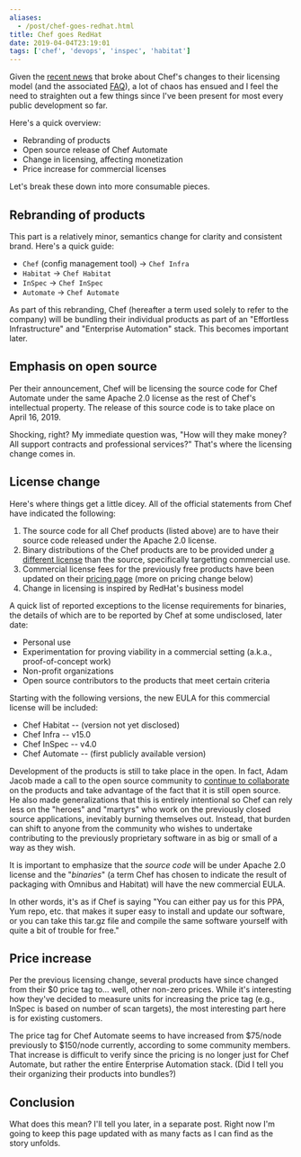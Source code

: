 ```yaml
---
aliases:
  - /post/chef-goes-redhat.html
title: Chef goes RedHat
date: 2019-04-04T23:19:01
tags: ['chef', 'devops', 'inspec', 'habitat']
---
```


Given the [recent news][news-story] that broke about Chef's changes to their licensing model (and the associated [FAQ][license-faq]), a lot of chaos has ensued and I feel the need to straighten out a few things since I've been present for most every public development so far.

Here's a quick overview:

- Rebranding of products
- Open source release of Chef Automate
- Change in licensing, affecting monetization
- Price increase for commercial licenses

Let's break these down into more consumable pieces.

[news-story]: https://blog.chef.io/chef-software-announces-the-enterprise-automation-stack
[license-faq]: https://www.chef.io/subscription-model-faq/

## Rebranding of products

This part is a relatively minor, semantics change for clarity and consistent brand. Here's a quick guide:

- `Chef` (config management tool) -> `Chef Infra`
- `Habitat` -> `Chef Habitat`
- `InSpec` -> `Chef InSpec`
- `Automate` -> `Chef Automate`

As part of this rebranding, Chef (hereafter a term used solely to refer to the company) will be bundling their individual products as part of an "Effortless Infrastructure" and "Enterprise Automation" stack. This becomes important later.

## Emphasis on open source

Per their announcement, Chef will be licensing the source code for Chef Automate under the same Apache 2.0 license as the rest of Chef's intellectual property. The release of this source code is to take place on April 16, 2019.

Shocking, right? My immediate question was, "How will they make money? All support contracts and professional services?" That's where the licensing change comes in.

## License change

Here's where things get a little dicey. All of the official statements from Chef have indicated the following:

1. The source code for all Chef products (listed above) are to have their source code released under the Apache 2.0 license.
2. Binary distributions of the Chef products are to be provided under [a different license][chef-commercial-license] than the source, specifically targetting commercial use.
3. Commercial license fees for the previously free products have been updated on their [pricing page][chef-pricing] (more on pricing change below)
4. Change in licensing is inspired by RedHat's business model

A quick list of reported exceptions to the license requirements for binaries, the details of which are to be reported by Chef at some undisclosed, later date:

- Personal use
- Experimentation for proving viability in a commercial setting (a.k.a., proof-of-concept work)
- Non-profit organizations
- Open source contributors to the products that meet certain criteria

[chef-commercial-license]: #
[chef-pricing]: https://www.chef.io/pricing/

Starting with the following versions, the new EULA for this commercial license will be included:

- Chef Habitat -- (version not yet disclosed)
- Chef Infra -- v15.0
- Chef InSpec -- v4.0
- Chef Automate -- (first publicly available version)

Development of the products is still to take place in the open. In fact, Adam Jacob made a call to the open source community to [continue to collaborate][adam-jacob-blog-post] on the products and take advantage of the fact that it is still open source. He also made generalizations that this is entirely intentional so Chef can rely less on the "heroes" and "martyrs" who work on the previously closed source applications, inevitably burning themselves out. Instead, that burden can shift to anyone from the community who wishes to undertake contributing to the previously proprietary software in as big or small of a way as they wish.

It is important to emphasize that the _source code_ will be under Apache 2.0 license and the "_binaries_" (a term Chef has chosen to indicate the result of packaging with Omnibus and Habitat) will have the new commercial EULA.

In other words, it's as if Chef is saying "You can either pay us for this PPA, Yum repo, etc. that makes it super easy to install and update our software, or you can take this tar.gz file and compile the same software yourself with quite a bit of trouble for free."

[adam-jacob-blog-post]: https://medium.com/@adamhjk/goodbye-open-core-good-riddance-to-bad-rubbish-ae3355316494

## Price increase

Per the previous licensing change, several products have since changed from their \$0 price tag to... well, other non-zero prices. While it's interesting how they've decided to measure units for increasing the price tag (e.g., InSpec is based on number of scan targets), the most interesting part here is for existing customers.

The price tag for Chef Automate seems to have increased from $75/node previously to $150/node currently, according to some community members. That increase is difficult to verify since the pricing is no longer just for Chef Automate, but rather the entire Enterprise Automation stack. (Did I tell you their organizing their products into bundles?)

## Conclusion

What does this mean? I'll tell you later, in a separate post. Right now I'm going to keep this page updated with as many facts as I can find as the story unfolds.
